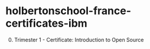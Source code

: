 # holbertonschool-france-certificates-ibm
0. Trimester 1 - Certificate: Introduction to Open Source
